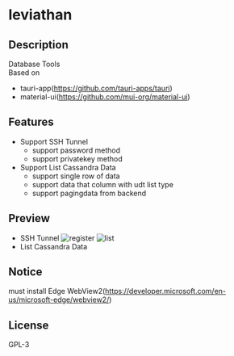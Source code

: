 # leviathan
## Description
Database Tools  
Based on
- tauri-app(https://github.com/tauri-apps/tauri)
- material-ui(https://github.com/mui-org/material-ui)
## Features
- Support SSH Tunnel
  - support password method
  - support privatekey method
- Support List Cassandra Data
  - support single row of data
  - support data that column with udt list type
  - support pagingdata from backend
## Preview
- SSH Tunnel
![register](https://user-images.githubusercontent.com/11900056/144094468-b6702efb-b016-4937-8174-273710e466c5.png)
![list](https://user-images.githubusercontent.com/11900056/144094485-e391740a-fa84-4eee-8bdc-b4a3bccfbebd.png)
- List Cassandra Data
## Notice
must install Edge WebView2(https://developer.microsoft.com/en-us/microsoft-edge/webview2/)
## License
GPL-3
